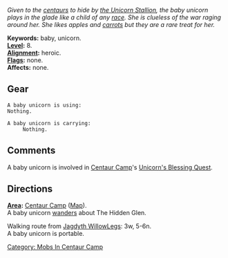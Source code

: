 *Given to the [centaurs](Centaurs.md "wikilink") to hide by [the Unicorn
Stallion](Unicorn_Stallion.md "wikilink"), the baby unicorn plays in the
glade like a child of any [race](:Category:_Races.md "wikilink"). She is
clueless of the war raging around her. She likes apples and
[carrots](Single_Carrot.md "wikilink") but they are a rare treat for
her.*

**Keywords:** baby, unicorn.  
**[Level](Level.md "wikilink"):** 8.  
**[Alignment](Alignment.md "wikilink"):** heroic.  
**[Flags](:Category:_Mob_Types.md "wikilink"):** none.  
**Affects:** none.  

## Gear

`A baby unicorn is using:`  
`Nothing.`

`A baby unicorn is carrying:`  
`     Nothing.`

## Comments

A baby unicorn is involved in [Centaur
Camp](:Category:_Centaur_Camp.md "wikilink")'s [Unicorn's Blessing
Quest](Unicorn's_Blessing_Quest.md "wikilink").

## Directions

**[Area](:Category:_Areas.md "wikilink"):** [Centaur
Camp](:Category:_Centaur_Camp.md "wikilink")
([Map](Centaur_Camp_Map.md "wikilink")).  
A baby unicorn [wanders](Wandering_Mobs.md "wikilink") about The Hidden
Glen.

Walking route from [Jagdyth
WillowLegs](Jagdyth_WillowLegs.md "wikilink"): 3w, 5-6n.  
A baby unicorn is portable.

[Category: Mobs In Centaur
Camp](Category:_Mobs_In_Centaur_Camp "wikilink")
